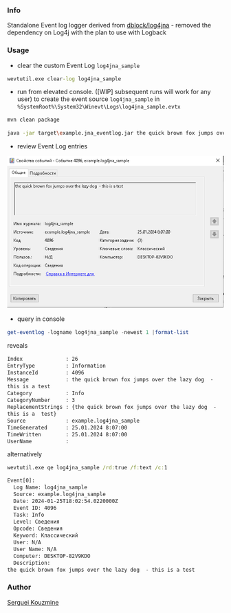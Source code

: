 ﻿### Info

Standalone Event log logger derived from [dblock/log4jna](https://github.com/dblock/log4jna) - removed the dependency on Log4j with the plan to use with Logback


### Usage

* clear the custom Event Log `log4jna_sample`
```cmd
wevtutil.exe clear-log log4jna_sample
```
* run from elevated console. ([WIP] subsequent runs will work for any user)
to create the event source `log4jna_sample` in `%SystemRoot%\System32\Winevt\Logs\log4jna_sample.evtx`
```sh
mvn clean package
```
```sh
java -jar target\example.jna_eventlog.jar the quick brown fox jumps over the lazy dog
```
* review Event Log entries

![Event log Message](https://github.com/sergueik/springboot_study/blob/master/basic-jna-eventlog/screenshots/capture-message.png)

* query in console

```powershell
get-eventlog -logname log4jna_sample -newest 1 |format-list
```
reveals
```text
Index              : 26
EntryType          : Information
InstanceId         : 4096
Message            : the quick brown fox jumps over the lazy dog  - this is a test
Category           : Info
CategoryNumber     : 3
ReplacementStrings : {the quick brown fox jumps over the lazy dog  - this is a  test}
Source             : example.log4jna_sample
TimeGenerated      : 25.01.2024 8:07:00
TimeWritten        : 25.01.2024 8:07:00
UserName           :
```

alternatively
```cmd
wevtutil.exe qe log4jna_sample /rd:true /f:text /c:1
```
```text
Event[0]:
  Log Name: log4jna_sample
  Source: example.log4jna_sample
  Date: 2024-01-25T18:02:54.0220000Z
  Event ID: 4096
  Task: Info
  Level: Сведения
  Opcode: Сведения
  Keyword: Классический
  User: N/A
  User Name: N/A
  Computer: DESKTOP-82V9KDO
  Description:
the quick brown fox jumps over the lazy dog  - this is a test

```
### Author
[Serguei Kouzmine](kouzmine_serguei@yahoo.com)

